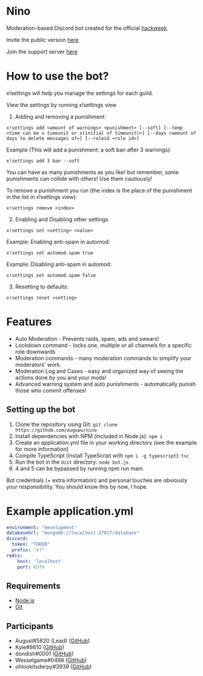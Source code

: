 # Nino

Moderation-based Discord bot created for the official [hackweek](https://discord.gg/hackweek).

Invite the public version [here](https://discordapp.com/oauth2/authorize?client_id=531613242473054229&scope=bot)

Join the support server [here](https://discord.gg/7TtMP2n)

# How to use the bot?

x!settings will help you manage the settings for each guild. 

View the settings by running x!settings view

1. Adding and removing a punishment:
```
x!settings add <amount of warnings> <punishment> [--soft] [--temp <time can be x timeunit or x(initial of timeunit)>] [--days <amount of days to delete messages of>] [--roleid <role id>]
```
Example (This will add a punishment: a soft ban after 3 warnings):
```
x!settings add 3 ban --soft
```

You can have as many punishments as you like! but remember, some punishments can collide with others! Use them cautiously!

To remove a punishment you run (the index is the place of the punishment in the list in x!settings view):
```
x!settings remove <index>
```

2. Enabling and Disabling other settings
```
x!settings set <setting> <value>
```
Example: Enabling anti-spam in automod:
```
x!settings set automod.spam true
```
Example: Disabling anti-spam in automod:
```
x!settings set automod.spam false
```

3. Resetting to defaults:
```
x!settings reset <setting>
```

# Features

* Auto Moderation - Prevents raids, spam, ads and swears!
* Lockdown command - locks one, multiple or all channels for a specific role downwards
* Moderation commands - many moderation commands to simplify your moderators' work.
* Moderation Log and Cases - easy and organized way of seeing the actions done by you and your mods! 
* Advanced warning system and auto punishments - automatically punish those who commit offenses!

## Setting up the bot

1. Clone the repository using Git: ``git clone https://github.com/auguwu/nino``
2. Install dependencies with NPM (included in Node.js): ``npm i``
3. Create an application.yml file in your working directory (see the example for more information)
4. Compile TypeScript (install TypeScript with ``npm i -g typescript``): ``tsc``
5. Run the bot in the `dist` directory: ``node bot.js``
6. 4 and 5 can be bypassed by running npm run main.

Bot credentials (+ extra information) and personal touches are obviously your responsibility. You should know this by now, I hope.

# Example application.yml

```yaml
environment: "development"
databaseUrl: "mongodb://localhost:27017/database"
discord:
  token: "TOKEN"
  prefix: "x!"
redis:
    host: 'localhost'
    port: 6379
```

## Requirements

* [Node.js](https://nodejs.org)
* [Git](https://git-scm.com)

## Participants

* August#5820 (Lead) ([GitHub](https://github.com/auguwu))
* Kyle#9810 ([GitHub](https://github.com/dvhe))
* dondish#0001 ([GitHub](https://github.com/dondish))
* Wesselgame#0498 ([GitHub](https://github.com/PassTheWessel))
* ohlookitsderpy#3939 ([GitHub](https://github.com/ohlookitsderpy))
